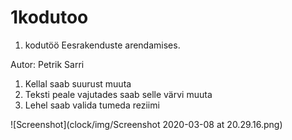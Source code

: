 # 1kodutoo
1. kodutöö Eesrakenduste arendamises.

Autor: Petrik Sarri

1) Kellal saab suurust muuta
2) Teksti peale vajutades saab selle värvi muuta
3) Lehel saab valida tumeda reziimi

![Screenshot](clock/img/Screenshot 2020-03-08 at 20.29.16.png)